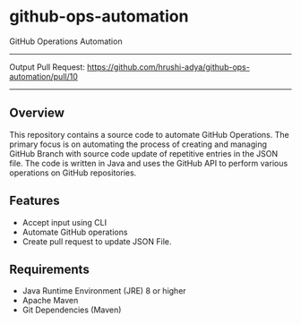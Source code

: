 # github-ops-automation
GitHub Operations Automation
***
Output Pull Request: https://github.com/hrushi-adya/github-ops-automation/pull/10
***
## Overview
This repository contains a source code to automate GitHub Operations. The primary focus is on automating the process of creating and managing GitHub Branch with source code update of repetitive entries in the JSON file. The code is written in Java and uses the GitHub API to perform various operations on GitHub repositories.

## Features
- Accept input using CLI
- Automate GitHub operations
- Create pull request to update JSON File.

## Requirements
- Java Runtime Environment (JRE) 8 or higher
- Apache Maven
- Git Dependencies (Maven)

